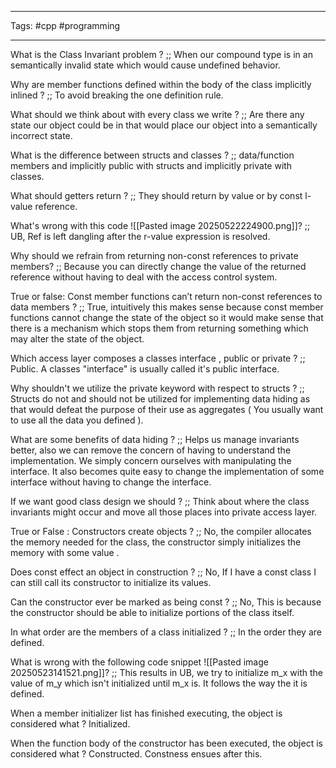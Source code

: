 ___
Tags: #cpp #programming
___

What is the Class Invariant problem ? ;; When our compound type is in an semantically invalid state which would cause undefined behavior. 

Why are member functions defined within the body of the class implicitly inlined ? ;; To avoid breaking the one definition rule. 

What should we think about with every class we write ? ;; Are there any state our object could be in that would place our object into a semantically incorrect state. 


What is the difference between structs and classes ? ;; data/function members and implicitly public with structs and implicitly private with classes. 

What should getters return ? ;; They should return by value or by const l-value reference. 


What's wrong with this code ![[Pasted image 20250522224900.png]]? ;; UB, Ref is left dangling after the r-value expression is resolved. 

Why should we refrain from returning non-const references to private members? ;; Because you can directly change the value of the returned reference without having to deal with the access control system. 

True or false: Const member functions can’t return non-const references to data members ? ;; True, intuitively this makes sense because const member functions cannot change the state of the object so it would make sense that there is a mechanism which stops them from returning something which may alter the state of the object. 

Which access layer composes a classes interface , public or private ? ;; Public. A classes "interface" is usually called it's public interface. 

Why shouldn't we utilize the private keyword with respect to structs ? ;; Structs do not and should not be utilized for implementing data hiding as that would defeat the purpose of their use as aggregates ( You usually want to use all the data you defined ). 

What are some benefits of data hiding ? ;; Helps us manage invariants better, also we can remove the concern of having to understand the implementation. We simply concern ourselves with manipulating the interface. It also becomes quite easy to change the implementation of some interface without having to change the interface. 

If we want good class design we should ? ;; Think about where the class invariants might occur and move all those places into private access layer. 


True or False : Constructors create objects ? ;; No, the compiler allocates the memory needed for the class, the constructor simply initializes the memory with some value . 

Does const effect an object in construction ? ;; No, If I have a const class I can still call its constructor to initialize its values. 

Can the constructor ever be marked as being const ? ;; No, This is because the constructor should be able to initialize portions of the class itself. 

In what order are the members of a class initialized ? ;; In the order they are defined. 


What is wrong with the following code snippet ![[Pasted image 20250523141521.png]]? ;; This results in UB, we try to initialize m_x with the value of m_y which isn't initialized until m_x is. It follows the way the it is defined. 

When a member initializer list has finished executing, the object is considered what ? Initialized.

When the function body of the constructor has been executed, the object is considered what ? Constructed. Constness ensues after this. 